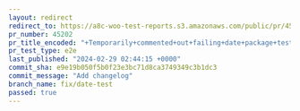 ```yaml
---
layout: redirect
redirect_to: https://a8c-woo-test-reports.s3.amazonaws.com/public/pr/45202/e2e/index.html
pr_number: 45202
pr_title_encoded: "+Temporarily+commented+out+failing+date+package+test+due+to+the+February+29th+issue"
pr_test_type: e2e
last_published: "2024-02-29 02:44:15 +0000"
commit_sha: e9e19b050f5b0f23e3bc71d8ca3749349c3b1dc3
commit_message: "Add changelog"
branch_name: fix/date-test
passed: true
---
```

